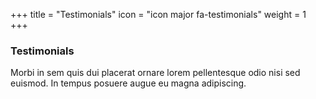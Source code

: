 +++
title = "Testimonials"
icon = "icon major fa-testimonials"
weight = 1
+++
### Testimonials
Morbi in sem quis dui placerat ornare lorem pellentesque odio nisi sed euismod. In tempus posuere augue eu magna adipiscing.